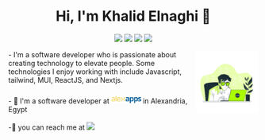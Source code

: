 <h1 align="center">Hi, I'm Khalid Elnaghi 👋</h1>
<p align="center">
  <a href="https://twitter.com/khalidelnaghii" target="_blank"><img src="https://img.shields.io/badge/twitter-%231FA1F1?style=flat&logo=twitter&logoColor=white"/></a>
  <a href="https://www.linkedin.com/in/khaidelnaghi/" target="_blank"><img src="https://img.shields.io/badge/linkedin-%230177B5?style=flat&logo=linkedin&logoColor=white"/></a>
  <a href="https://web.facebook.com/khalidelnaghi/" target="_blank"><img src="https://img.shields.io/badge/facebook-%23E4415F?style=flat&logo=facebook&color=white&logoColor=blue&labelColor=white"/></a>        
  <a href="https://www.instagram.com/khalidelnaghi" target="_blank"><img src="https://img.shields.io/badge/instagram-%23E4415F?style=flat&logo=instagram&logoColor=white"/></a>
</p>
<img
  src="https://github.com/KhalidElnaghi/KhalidElnaghi/blob/main/image.png"
  align="right"
  width="25%"
  height="25%"
  borderRadius="50px"
/>
<div> - I'm a software developer who is passionate about creating technology to elevate people. Some technologies I enjoy working with include Javascript, tailwind, MUI, ReactJS, and Nextjs.</div>
<br/>
<div>- 🔭 I'm a software developer at <a> <img src="https://github.com/KhalidElnaghi/KhalidElnaghi/blob/main/company.jpg" style="margin-top:5px" width="60px"/> </a> in Alexandria, Egypt </div>
<br/>
<div>-💬 you can reach me at <a href="mailto:khalidelnaghii@gmail.com"> <img src="https://img.shields.io/badge/gmail-fff?style=flat&logo=gmail" /> </a></div>
       
        
   
